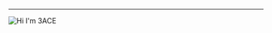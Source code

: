 ---
<img algin="left" alt="Hi I'm 3ACE" src="https://github-readme-stats.vercel.app/api?username=3ACE-code" />
